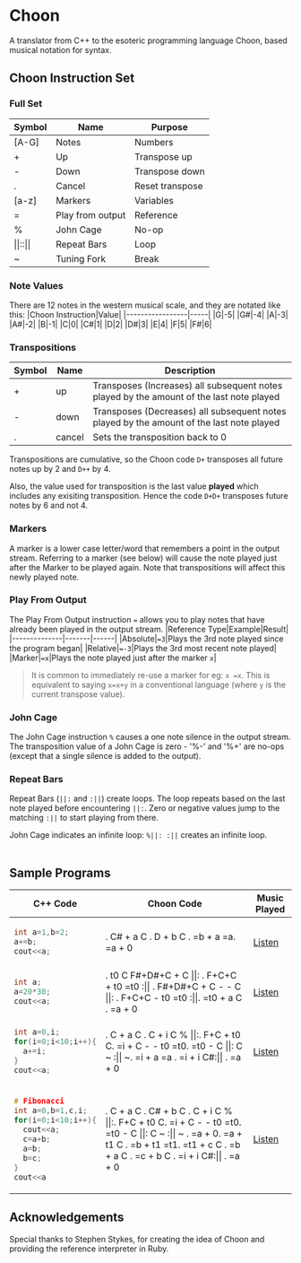 # Choon
A translator from C++ to the esoteric programming language Choon, based musical notation for syntax.

## Choon Instruction Set

### Full Set
|Symbol|Name|Purpose|
|------|----|-------|
|[A-G]|Notes|Numbers|
|+|Up|Transpose up|
|-|Down|Transpose down|
|.|Cancel|Reset transpose|
|[a-z]|Markers|Variables|
|=|Play from output|Reference|
|%|John Cage|No-op|
|&#124;&#124;::&#124;&#124;|Repeat Bars|Loop|
|~|Tuning Fork|Break|


### Note Values
There are 12 notes in the western musical scale, and they are notated like this:
|Choon Instruction|Value|
|-----------------|-----|
|G|-5|
|G#|-4|
|A|-3|
|A#|-2|
|B|-1|
|C|0|
|C#|1|
|D|2|
|D#|3|
|E|4|
|F|5|
|F#|6|

### Transpositions
|Symbol|Name|Description|
|------|----|-----------|
|+|up|Transposes (Increases) all subsequent notes played by the amount of the last note played|
|-|down|Transposes (Decreases) all subsequent notes played by the amount of the last note played|
|.|cancel|Sets the transposition back to 0|

Transpositions are cumulative, so the Choon code `D+` transposes all future notes up by 2 and `D++` by 4.

Also, the value used for transposition is the last value **played** which includes any exisiting transposition. Hence the code `D+D+` transposes future notes by 6 and not 4.

### Markers
A marker is a lower case letter/word that remembers a point in the output stream. Referring to a marker (see below) will cause the note played just after the Marker to be played again. Note that transpositions will affect this newly played note.

### Play From Output
The Play From Output instruction `=` allows you to play notes that have already been played in the output stream.
|Reference Type|Example|Result|
|--------------|-------|------|
|Absolute|`=3`|Plays the 3rd note played since the program began|
|Relative|`=-3`|Plays the 3rd most recent note played|
|Marker|`=x`|Plays the note played just after the marker `x`|
>It is common to immediately re-use a marker for eg: `x =x`.
>This is equivalent to saying `x=x+y` in a conventional language (where `y` is the current transpose value).

### John Cage
The John Cage instruction `%` causes a one note silence in the output stream. The transposition value of a 
John Cage is zero - '%-' and '%+' are no-ops (except that a single silence is added to the output).

### Repeat Bars
Repeat Bars (`||:` and `:||`) create loops. The loop repeats based on the last note played before encountering `||:`. Zero or negative values jump to the matching `:||` to start playing from there. 

John Cage indicates an infinite loop: `%||: :||` creates an infinite loop. 
<br/><br/>
## Sample Programs
<table>
<thead>
  <tr>
    <th>C++ Code</th>
    <th>Choon Code</th>
    <th>Music Played</th>
  </tr>
</thead>
<tbody>
<tr>
<td>
      
```C
int a=1,b=2;
a+=b;
cout<<a;
```
</td>
    <td>. C# + a C . D + b C . =b + a =a. =a + 0</td>
    <td><a href="https://drive.google.com/file/d/1J8zS4RMy27HMR_0aCRrWcm4LdvUtG8Od/view?usp=sharing">Listen</a></td>
</tr><tr>
<td>
      
```C
int a;
a=20*30;
cout<<a;
```
</td>
    <td>. t0 C F#+D#+C + C ||: . F+C+C + t0 =t0 :|| . F#+D#+C + C - - C ||: . F+C+C - t0 =t0 :||. =t0 + a C  . =a + 0</td>
    <td><a href="https://drive.google.com/file/d/1nBkXnamo_A9wyi3ucjmxAxVHff3O_Svv/view?usp=sharing">Listen</a></td>
</tr>
<tr>
<td>
      
```C
int a=0,i;
for(i=0;i<10;i++){
  a+=i;
}
cout<<a;
```
</td>
    <td>. C + a C . C + i C % ||:. F+C + t0 C. =i + C - - t0 =t0. =t0 - C ||: C ~ :|| ~. =i + a =a . =i + i C#:|| . =a + 0</td>
    <td><a href="https://drive.google.com/file/d/1pY-C51fgXuvlLK51AjW6l7TIlMhrwvFo/view?usp=sharing">Listen</a></td>
</tr><tr>
<td>
      
```C
# Fibonacci
int a=0,b=1,c,i;
for(i=0;i<10;i++){
  cout<<a;
  c=a+b;
  a=b;
  b=c;
}
cout<<a
```
</td>
    <td>. C + a C . C# + b C . C + i C % ||:. F+C + t0 C. =i + C - - t0 =t0. =t0 - C ||: C ~ :|| ~ . =a + 0. =a + t1 C . =b + t1 =t1. =t1 + c C . =b + a C . =c + b C . =i + i C#:|| . =a + 0</td>
    <td><a href="https://drive.google.com/file/d/16g8Q3fizUwiB93x_0Z24vmMFAtF9-c4k/view?usp=sharing">Listen</a></td>
</tr>
</tbody>
</table>

## Acknowledgements
Special thanks to Stephen Stykes, for creating the idea of Choon and providing the reference interpreter in Ruby.
